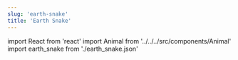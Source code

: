 ```yaml
---
slug: 'earth-snake'
title: 'Earth Snake'
---
```


import React from 'react'
import Animal from '../../../src/components/Animal'
import earth_snake from './earth_snake.json'

<Animal data={earth_snake} />
